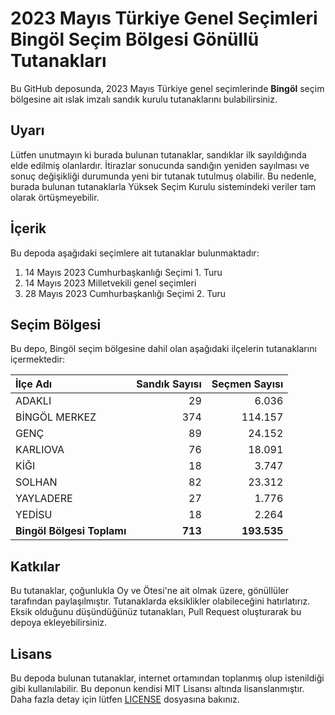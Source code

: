 # 2023 Mayıs Türkiye Genel Seçimleri Bingöl Seçim Bölgesi Gönüllü Tutanakları

Bu GitHub deposunda, 2023 Mayıs Türkiye genel seçimlerinde **Bingöl** seçim bölgesine ait ıslak imzalı sandık kurulu tutanaklarını bulabilirsiniz.

## Uyarı

Lütfen unutmayın ki burada bulunan tutanaklar, sandıklar ilk sayıldığında elde edilmiş olanlardır. İtirazlar sonucunda sandığın yeniden sayılması ve sonuç değişikliği durumunda yeni bir tutanak tutulmuş olabilir. Bu nedenle, burada bulunan tutanaklarla Yüksek Seçim Kurulu sistemindeki veriler tam olarak örtüşmeyebilir.

## İçerik

Bu depoda aşağıdaki seçimlere ait tutanaklar bulunmaktadır:

1. 14 Mayıs 2023 Cumhurbaşkanlığı Seçimi 1. Turu
2. 14 Mayıs 2023 Milletvekili genel seçimleri
3. 28 Mayıs 2023 Cumhurbaşkanlığı Seçimi 2. Turu

## Seçim Bölgesi

Bu depo, Bingöl seçim bölgesine dahil olan aşağıdaki ilçelerin tutanaklarını içermektedir:

| İlçe Adı | Sandık Sayısı | Seçmen Sayısı |
| :------- | ------------: | ------------: |
 | ADAKLI  |           29  |        6.036  | 
 | BİNGÖL MERKEZ  |          374  |      114.157  | 
 | GENÇ  |           89  |       24.152  | 
 | KARLIOVA  |           76  |       18.091  | 
 | KİĞI  |           18  |        3.747  | 
 | SOLHAN  |           82  |       23.312  | 
 | YAYLADERE  |           27  |        1.776  | 
 | YEDİSU  |           18  |        2.264  |
| **Bingöl Bölgesi Toplamı**  |  **713**  |  **193.535**  |

## Katkılar

Bu tutanaklar, çoğunlukla Oy ve Ötesi'ne ait olmak üzere, gönüllüler tarafından paylaşılmıştır. Tutanaklarda eksiklikler olabileceğini hatırlatırız. Eksik olduğunu düşündüğünüz tutanakları, Pull Request oluşturarak bu depoya ekleyebilirsiniz.

## Lisans

Bu depoda bulunan tutanaklar, internet ortamından toplanmış olup istenildiği gibi kullanılabilir.
Bu deponun kendisi MIT Lisansı altında lisanslanmıştır. Daha fazla detay için lütfen [LICENSE](LICENSE) dosyasına bakınız.
